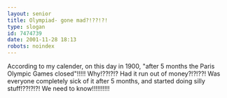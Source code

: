 ```yaml
---
layout: senior
title: Olympiad- gone mad?!??!?!
type: slogan
id: 7474739
date: 2001-11-28 18:13
robots: noindex
---
```

According to my calender, on this day in 1900, "after 5 months the Paris Olympic Games closed"!!!!! Why!??!?!? Had it run out of money?!?!??! Was everyone completely sick of it after 5 months, and started doing silly stuff!??!?!?! We need to know!!!!!!!!!!